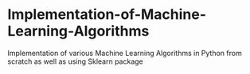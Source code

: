 # Implementation-of-Machine-Learning-Algorithms
Implementation of various Machine Learning Algorithms in Python from scratch as well as using Sklearn package
